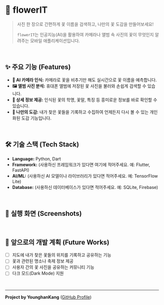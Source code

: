 # 💐 flowerIT

> 사진 한 장으로 간편하게 꽃 이름을 검색하고, 나만의 꽃 도감을 만들어보세요!
>
> `flowerIT`는 인공지능(AI)을 활용하여 카메라나 앨범 속 사진의 꽃이 무엇인지 알려주는 모바일 애플리케이션입니다.

<br/>

## ✨ 주요 기능 (Features)

-   **📸 AI 카메라 인식:** 카메라로 꽃을 비추기만 해도 실시간으로 꽃 이름을 예측합니다.
-   **🖼️ 앨범 사진 분석:** 휴대폰 앨범에 저장된 꽃 사진을 불러와 손쉽게 검색할 수 있습니다.
-   **📖 상세 정보 제공:** 인식된 꽃의 학명, 꽃말, 특징 등 흥미로운 정보를 바로 확인할 수 있습니다.
-   **📔 나만의 도감:** 내가 찾은 꽃들을 기록하고 수집하여 언제든지 다시 볼 수 있는 개인화된 도감 기능입니다.

<br/>

## 🛠️ 기술 스택 (Tech Stack)

* **Language:** Python, Dart
* **Framework:** (사용하신 프레임워크가 있다면 여기에 적어주세요. 예: Flutter, FastAPI)
* **AI/ML:** (사용하신 AI 모델이나 라이브러리가 있다면 적어주세요. 예: TensorFlow Lite)
* **Database:** (사용하신 데이터베이스가 있다면 적어주세요. 예: SQLite, Firebase)

<br/>

## 📱 실행 화면 (Screenshots)

<br/>

## 🚀 앞으로의 개발 계획 (Future Works)

-   [ ] 지도에 내가 찾은 꽃들의 위치를 기록하고 공유하는 기능
-   [ ] 꽃과 관련된 명소나 축제 정보 제공
-   [ ] 사용자 간의 꽃 사진을 공유하는 커뮤니티 기능
-   [ ] 다크 모드(Dark Mode) 지원

<br/>

---

**Project by YounghanKang** ([GitHub Profile](https://github.com/YounghanKang))